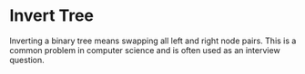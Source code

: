 # Invert Tree

Inverting a binary tree means swapping all left and right node pairs. This is a common problem in computer science and is often used as an interview question.
